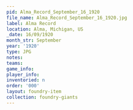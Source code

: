 ```yaml
---
pid: Alma_Record_September_16_1920
file_name: Alma_Record_September_16_1920.jpg
label: Alma Record
location: Alma, Michigan, US
_date: 16/09/1920
month_str: September
year: '1920'
type: JPG
notes: 
teams: 
game_info: 
player_info: 
inventoried: n
order: '000'
layout: foundry-item
collection: foundry-giants
---
```

